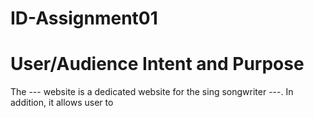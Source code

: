 # ID-Assignment01
# User/Audience Intent and Purpose
The --- website is a dedicated website for the sing songwriter ---. In addition, it allows user to 
